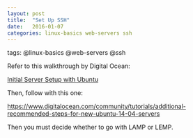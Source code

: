 ```yaml
---
layout: post
title:  "Set Up SSH"
date:   2016-01-07
categories: linux-basics web-servers ssh
---
```

tags: @linux-basics @web-servers @ssh

Refer to this walkthrough by Digital Ocean:

[Initial Server Setup with Ubuntu](https://www.digitalocean.com/community/tutorials/initial-server-setup-with-ubuntu-14-04)

Then, follow with this one:

https://www.digitalocean.com/community/tutorials/additional-recommended-steps-for-new-ubuntu-14-04-servers

Then you must decide whether to go with LAMP or LEMP.